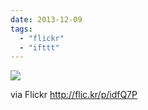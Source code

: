 ```yaml
---
date: 2013-12-09
tags: 
  - "flickr"
  - "ifttt"
---
```


![](http://farm3.staticflickr.com/2880/11296756443_9169133654_b.jpg)  

  
  
via Flickr http://flic.kr/p/idfQ7P
